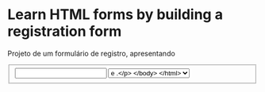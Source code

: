 # Learn HTML forms by building a registration form

Projeto de um formulário de registro, apresentando <form> <fieldset> <input> <label> <select> <option> e <textarea>.
